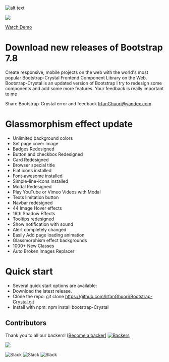 
![alt text](https://i.ibb.co/6YwkNFZ/realistic-ui-ux-landing-page-template-52683-68898-copy.jpg)


<a href="https://www.buymeacoffee.com/irfanghuori"><img src="https://img.buymeacoffee.com/button-api/?text=Buy me a coffee&emoji=&slug=irfanghuori&button_colour=FFDD00&font_colour=000000&font_family=Cookie&outline_colour=000000&coffee_colour=ffffff" /></a>

<a href="https://www.youtube.com/watch?v=MH505V8VPAE&ab_channel=Socialliner" target="_blank" rel="opener referrer"> Watch Demo </a>

# Download new releases of Bootstrap 7.8
Create responsive, mobile projects on the web with the world's most popular Bootstrap-Crystal Frontend Component Library on the Web. 
Bootstrap-Crystal is an updated version of Bootstrap  I try to redesign some components and add some more features.
 Your feedback is really important to me

Share Bootstrap-Crystal error and feedback
IrfanGhuori@yandex.com

# Glassmorphism effect update

  - Unlimited background colors
  - Set page cover image
  - Badges Redesigned
  - Button and checkbox Redesigned
  - Card Redesigned
  - Browser special title
  - Flat icons installed
  - Font-awesome installed
  - Simple-line-icons installed
  - Modal Redesigned
  - Play YouTube or Vimeo Videos with Modal
  - Texts limitation button
  - Navbar redesigned
  - 44 Image Hover effects
  - 16th Shadow Effects
  - Tooltips redesigned
  - Show notification with sound
  - Alert completely changed
  - Easily Add page loading animation 
  - Glassmorphism effect backgrounds
  - 1000+ New Classes
  - Auto Broken Images Replacer
  


# Quick start
- Several quick start options are available:
- Download the latest release.
- Clone the repo: git clone https://github.com/IrfanGhuori/Bootstrap-Crystal.git
- Install with npm: npm install bootstrap-Crystal



## Contributors
Thank you to all our backers!  [[Become a backer](https://opencollective.com/Bootstrap-Crystal#backer)]
[![Backers](https://opencollective.com/Bootstrap-Crystal/backers.svg?width=890)](https://opencollective.com/Bootstrap-Crystal#backers)


<a href="CODE_CONTRIBUTORS.md"><img src="https://opencollective.com/swiper/contributors.svg?width=890&button=false" /></a>

![Slack](https://img.shields.io/badge/MIT-License-green) ![Slack](https://img.shields.io/badge/plugin-9-blue) ![Slack](https://img.shields.io/badge/rating%20count-6%20total-yellowgreen) 




